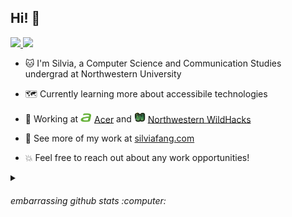 <h2>Hi! 👋</h2>

<p>
  <a href="https://www.linkedin.com/in/silvia-fang/">
    <img src="https://img.shields.io/badge/-silviafang-blue?style=flat-square&logo=Linkedin&logoColor=white&link=https://www.linkedin.com/in/silvia-fang/">
  <a/>
    
  <a href="mailto:fang.silvia@gmail.com">
    <img src="https://img.shields.io/badge/-fang.silvia@gmail.com-c14438?style=flat-square&logo=Gmail&logoColor=white&link=mailto:fang.silvia@gmail.com">
  <a/>
</p>

- 🐱 I'm Silvia, a Computer Science and Communication Studies undergrad at Northwestern University
- 🗺️ Currently learning more about accessibile technologies
- 💼 Working at <img src="acerlogo.png" width="18"> <a href="https://www.acer.com">Acer<a/> and <img src="wildhackslogo_rotated.png" width="18"/> <a href="wildhacks.net">Northwestern WildHacks<a/>

- 🌸 See more of my work at [silviafang.com](https://silviafang.com)
- 💥 Feel free to reach out about any work opportunities!

<details>
  <summary><h6>embarrassing github stats :computer:</h6></summary>
  <br>
  
  ![Top Languages](https://github-readme-stats-silvia-fangs-projects.vercel.app/api/top-langs/?username=verisorry&hide=makefile,cmake&langs_count=5)
  [![Silvia's GitHub stats](https://github-readme-stats-silvia-fangs-projects.vercel.app/api?username=verisorry&count_private=true&show_icons=true&include_all_commits=true&hide=stars&hide_rank=true)](https://github.com/verisorry)
  
</details>


<!--
**verisorry/verisorry** is a ✨ _special_ ✨ repository because its `README.md` (this file) appears on your GitHub profile.

Here are some ideas to get you started:

- 🔭 I’m currently working on ...
- 🌱 I’m currently learning ...
- 👯 I’m looking to collaborate on ...
- 🤔 I’m looking for help with ...
- 💬 Ask me about ...
- 📫 How to reach me: ...
- 😄 Pronouns: ...
- ⚡ Fun fact: ...
-->
